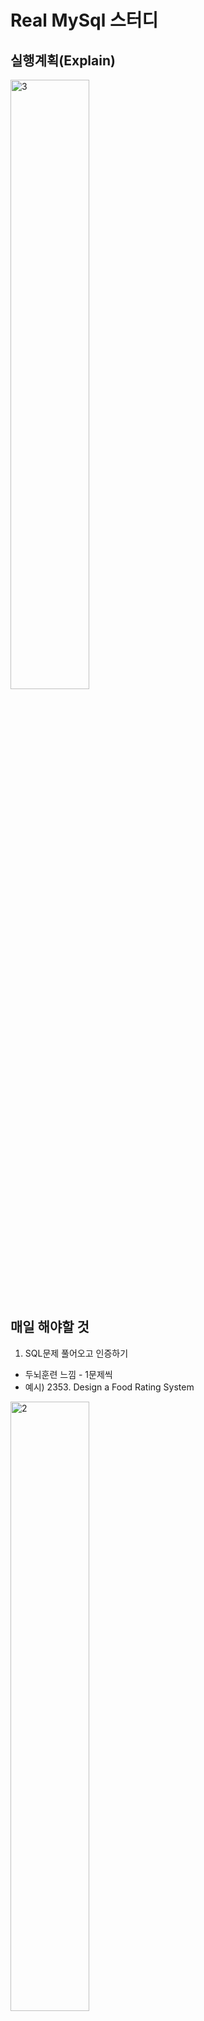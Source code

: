 # Real MySql 스터디

## 실행계획(Explain)
<img width="50%" alt="3" src="https://github.com/user-attachments/assets/8585473d-c624-4ea3-bcf4-69beb1e5498d" />


## 매일 해야할 것
1. SQL문제 풀어오고 인증하기
- 두뇌훈련 느낌 - 1문제씩
- 예시) 2353. Design a Food Rating System
<img width="50%" alt="2" src="https://github.com/user-attachments/assets/7e60346a-97c9-4e90-b7c6-a4d0b2016138" />

---

## 매주 해야할 것
1. 책 내용 보고 정리하기
```text
1. 각 목차별 핵심내용 정리해서 올리기(순서 상관없이)
    1. 대단원: 핵심 내용
    2. 중단원: 핵심 내용
2. 코드 칠 수 있으며 코드로 정리
3. 그림 많이 넣어두기(가독성 높이기)
    1. 가독성 높일 정도로
    2. GPT로 정리글 안 만든 느낌 드게 하기
4. **샤키라 샘플  데이터베이스 가져와서 실습해보기(8 ~ 10장 할 때 사용하기)**
```

2. 문제 OX, 빈칸 포함 총 10문제 만들기 

